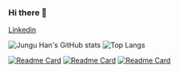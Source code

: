 ### Hi there 👋

[Linkedin](https://www.linkedin.com/in/junguhan/)

![Jungu Han's GitHub stats](https://github-readme-stats.vercel.app/api?username=semicolok&show_icons=true&theme=algolia)
![Top Langs](https://github-readme-stats.vercel.app/api/top-langs/?username=semicolok&&theme=algolia&layout=compact&langs_count=8&hide=javascript,css,html)

[![Readme Card](https://github-readme-stats.vercel.app/api/pin/?username=semicolok&repo=parking-lot-manager)](https://github.com/semicolok/parking-lot-manager)
[![Readme Card](https://github-readme-stats.vercel.app/api/pin/?username=semicolok&repo=service-discovery-ex)](https://github.com/semicolok/service-discovery-ex)
[![Readme Card](https://github-readme-stats.vercel.app/api/pin/?username=semicolok&repo=url-shortener)](https://github.com/semicolok/url-shortener)
